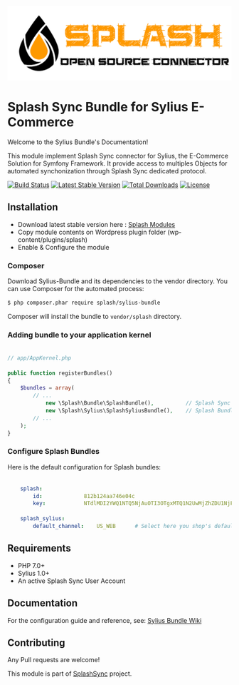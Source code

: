 
[![N|Solid](https://github.com/SplashSync/Php-Core/blob/master/Resources/img/fake-image2.jpg)](http://www.splashsync.com)

# Splash Sync Bundle for Sylius E-Commerce

Welcome to the Sylius Bundle's Documentation!

This module implement Splash Sync connector for Sylius, the E-Commerce Solution for Symfony Framework. It provide access to multiples Objects for automated synchonization through Splash Sync dedicated protocol.

[![Build Status](https://travis-ci.org/SplashSync/Sylius-Bundle.svg?branch=master)](https://travis-ci.org/SplashSync/Sylius-Bundle)
[![Latest Stable Version](https://poser.pugx.org/splash/sylius-bundle/v/stable)](https://packagist.org/packages/splash/sylius-bundle)
[![Total Downloads](https://poser.pugx.org/splash/sylius-bundle/downloads)](https://packagist.org/packages/splash/sylius-bundle)
[![License](https://poser.pugx.org/splash/sylius-bundle/license)](https://packagist.org/packages/splash/sylius-bundle)

## Installation

* Download latest stable version here : [Splash Modules](http://www.splashsync.com/en/modules/)
* Copy module contents on Wordpress plugin folder (wp-content/plugins/splash) 
* Enable & Configure the module

### Composer

Download Sylius-Bundle and its dependencies to the vendor directory. You can use Composer for the automated process:

```bash
$ php composer.phar require splash/sylius-bundle
```

Composer will install the bundle to `vendor/splash` directory.

### Adding bundle to your application kernel

```php

// app/AppKernel.php

public function registerBundles()
{
    $bundles = array(
        // ...
            new \Splash\Bundle\SplashBundle(),          // Splash Sync Core PHP Bundle 
            new \Splash\Sylius\SplashSyliusBundle(),    // Splash Bundle for Sylius
        // ...
    );
}

```

### Configure Splash Bundles

Here is the default configuration for Splash bundles:

```yml

    splash:
        id:             812b124aa746e04c                                        # Your Splash Server Id
        key:            NTdlMDI2YWQ1NTQ5NjAuOTI3OTgxMTQ1N2UwMjZhZDU1NjFiMS      # Your Server Secret Encryption Key

    splash_sylius:
        default_channel:    US_WEB      # Select here you shop's default channel

```

## Requirements

* PHP 7.0+
* Sylius 1.0+
* An active Splash Sync User Account

## Documentation

For the configuration guide and reference, see: [Sylius Bundle Wiki](https://github.com/SplashSync/Silius/wiki)

## Contributing

Any Pull requests are welcome! 

This module is part of [SplashSync](http://www.splashsync.com) project.